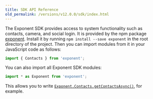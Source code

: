 ```yaml
---
title: SDK API Reference
old_permalink: /versions/v12.0.0/sdk/index.html
---
```


The Exponent SDK provides access to system functionality such as contacts, camera, and social login. It is provided by the npm package [exponent](https://www.npmjs.com/package/exponent). Install it by running `npm install --save exponent` in the root directory of the project. Then you can import modules from it in your JavaScript code as follows:

```javascript
import { Contacts } from 'exponent';
```

You can also import all Exponent SDK modules:

```javascript
import * as Exponent from 'exponent';
```

This allows you to write [`Exponent.Contacts.getContactsAsync()`](https://docs.getexponent.com/versions/v12.0.0/contacts.html#Exponent.Contacts.getContactsAsync "Exponent.Contacts.getContactsAsync"), for example.
